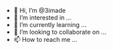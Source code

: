 - 👋 Hi, I’m @3imade
- 👀 I’m interested in ...
- 🌱 I’m currently learning ...
- 💞️ I’m looking to collaborate on ...
- 📫 How to reach me ...

<!---
3imade/3imade is a ✨ special ✨ repository because its `README.md` (this file) appears on your GitHub profile.
You can click the Preview link to take a look at your changes.
--->
